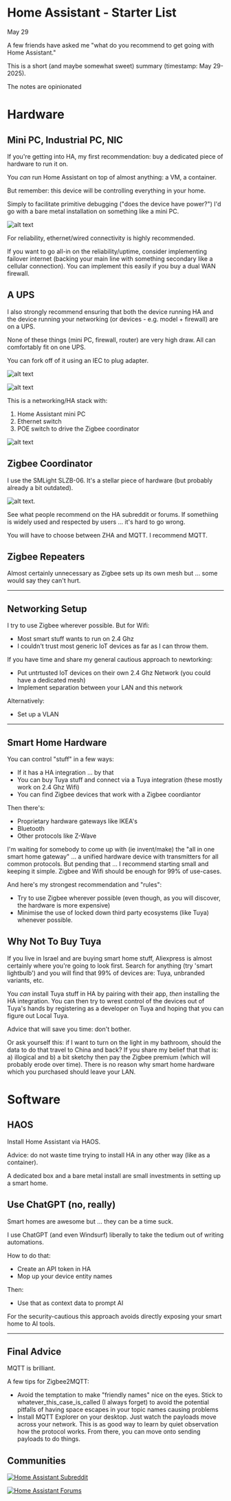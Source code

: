 # Home Assistant - Starter List

May 29

A few friends have asked me "what do you recommend to get going with Home Assistant."

This is a short (and maybe somewhat sweet) summary (timestamp: May 29-2025).

The notes are opinionated

# Hardware

## Mini PC, Industrial PC, NIC

If you're getting into HA, my first recommendation: buy a dedicated piece of hardware to run it on. 

You *can* run Home Assistant on top of almost anything: a VM, a container. 

But remember: this device will be controlling everything in your home. 

Simply to facilitate primitive debugging ("does the device have power?") I'd go with a bare metal installation on something like a mini PC.

![alt text](graphics/9.png)

For reliability, ethernet/wired connectivity is highly recommended. 

If you want to go all-in on the reliability/uptime, consider implementing failover internet (backing your main line with something secondary like a cellular connection). You can implement this easily if you buy a dual WAN firewall.

## A UPS

I also strongly recommend ensuring that both the device running HA and the device running your networking (or devices - e.g. model + firewall) are on a UPS.

None of these things (mini PC, firewall, router) are very high draw. All can comfortably fit on one UPS.

You can fork off of it using an IEC to plug adapter.

![alt text](graphics/5.png)

![alt text](graphics/6.png)

This is a networking/HA stack with:

1) Home Assistant mini PC  
2) Ethernet switch  
3) POE switch to drive the Zigbee coordinator  

![alt text](graphics/3.png)

## Zigbee Coordinator

I use the SMLight SLZB-06. It's a stellar piece of hardware (but probably already a bit outdated).

![alt text](graphics/7.png).

See what people recommend on the HA subreddit or forums. If somethiing is widely used and respected by users ... it's hard to go wrong. 

You will have to choose between ZHA and MQTT. I recommend MQTT.

## Zigbee Repeaters

Almost certainly unnecessary as Zigbee sets up its own mesh but ... some would say they can't hurt.

---

## Networking Setup

I try to use Zigbee wherever possible. But for Wifi:

- Most smart stuff wants to run on 2.4 Ghz
- I couldn't trust most generic IoT devices as far as I can throw them. 

If you have time and share my general cautious approach to newtorking:

- Put untrtusted IoT devices on their own 2.4 Ghz Network (you could have a dedicated mesh)  
- Implement separation between your LAN and this network  

Alternatively:

- Set up a VLAN 

---

## Smart Home Hardware

You can control "stuff" in a few ways:

- If it has a HA integration ... by that  
- You can buy Tuya stuff and connect via a Tuya integration (these mostly work on 2.4 Ghz Wifi)
- You can find Zigbee devices that work with a Zigbee coordiantor  

Then there's:

- Proprietary hardware gateways like IKEA's  
- Bluetooth
- Other protocols like Z-Wave  


I'm waiting for somebody to come up with (ie invent/make) the "all in one smart home gateway" ... a unified hardware device with transmitters for all common protocols. But pending that ... I recommend starting small and keeping it simple. Zigbee and Wifi should be enough for 99% of use-cases.

And here's my strongest recommendation and "rules":  

- Try to use Zigbee wherever possible (even though, as you will discover, the hardware is more expensive)  
- Minimise the use of locked down third party ecosystems (like Tuya) whenever possible. 

## Why Not To Buy Tuya

If you live in Israel and are buying smart home stuff, Aliexpress is almost certainly where you're going to look first. Search for anything (try 'smart lightbulb') and you will find that 99% of devices are: Tuya, unbranded variants, etc. 

You *can* install Tuya stuff in HA by pairing with their app, *then* installing the HA integration. You can then try to wrest control of the devices out of Tuya's hands by registering as a developer on Tuya and hoping that you can figure out Local Tuya.

Advice that will save you time: don't bother. 

Or ask yourself this: if I want to turn on the light in my bathroom, should the data to do that travel to China and back? If you share my belief that that is: a) illogical and b) a bit sketchy then pay the Zigbee premium (which will probably erode over time). There is no reason why smart home hardware which you purchased should leave your LAN.


# Software

## HAOS

Install Home Assistant via HAOS. 

Advice: do not waste time trying to install HA in any other way (like as a container).

A dedicated box and a bare metal install are small investments in setting up a smart home.

## Use ChatGPT (no, really)

Smart homes are awesome but ... they can be a time suck. 

I use ChatGPT (and even Windsurf) liberally to take the tedium out of writing automations. 

How to do that:

- Create an API token in HA 
- Mop up your device entity names 

Then:

- Use that as context data to prompt AI 


For the security-cautious this approach avoids directly exposing your smart home to AI tools. 

---

## Final Advice 

MQTT is brilliant. 

A few tips for Zigbee2MQTT:

- Avoid the temptation to make "friendly names" nice on the eyes. Stick to whatever_this_case_is_called (I always forget) to avoid the potential pitfalls of having space escapes in your topic names causing problems  
- Install MQTT Explorer on your desktop. Just watch the payloads move across your network. This is as good way to learn by quiet observation how the protocol works. From there, you can move onto sending payloads to do things. 


## Communities

[![Home Assistant Subreddit](https://img.shields.io/badge/Reddit-r%2Fhomeassistant-red?logo=reddit&style=flat-square)](https://www.reddit.com/r/homeassistant/)

[![Home Assistant Forums](https://img.shields.io/badge/Forum-community.home--assistant.io-blue?logo=home-assistant&style=flat-square)](https://community.home-assistant.io/)
